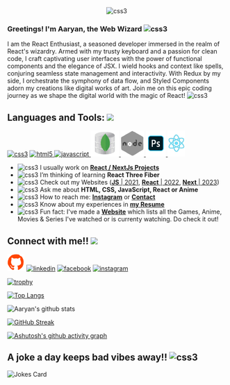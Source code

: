 ![]()
<p align="center"><img src="https://github.com/AaryanShaikh/AaryanShaikh/blob/main/Aaryan.gif" alt="css3" height=50% /></p>

### Greetings! I'm Aaryan, the Web Wizard <img src="https://em-content.zobj.net/source/skype/289/fire_1f525.png" width = 30px alt="css3"/> 
I am the React Enthusiast, a seasoned developer immersed in the realm of React's wizardry. Armed with my trusty keyboard and a passion for clean code, I craft captivating user interfaces with the power of functional components and the elegance of JSX. I wield hooks and context like spells, conjuring seamless state management and interactivity. With Redux by my side, I orchestrate the symphony of data flow, and Styled Components adorn my creations like digital works of art. Join me on this epic coding journey as we shape the digital world with the magic of React! <img src="https://em-content.zobj.net/source/skype/289/face-with-monocle_1f9d0.png" width = 20px alt="css3"/>

<h2> Languages and Tools: <img src = "https://media2.giphy.com/media/QssGEmpkyEOhBCb7e1/giphy.gif?cid=ecf05e47a0n3gi1bfqntqmob8g9aid1oyj2wr3ds3mg700bl&rid=giphy.gif" width = 32px> </h2>
<p align="left">
<a href="https://www.w3schools.com/css/" target="_blank">
<img src="https://camo.githubusercontent.com/94ad70746d4c32151283a68c35e8ab44b05165a462745d8907dcf9d50e278188/68747470733a2f2f6d65646961322e67697068792e636f6d2f6d656469612f667345615a6c644e43384131504a336d77702f736f757263652e676966" alt="css3" height="60px"/></a>
  <a href="https://www.w3.org/html/" target="_blank"> <img src="https://raw.githubusercontent.com/ShahriarShafin/ShahriarShafin/main/Assets/html.gif" alt="html5" height="60px"/> </a>  <a href="https://developer.mozilla.org/en-US/docs/Web/JavaScript" target="_blank"> <img src="https://i.giphy.com/media/ln7z2eWriiQAllfVcn/giphy.gif" alt="javascript" height="60px"/> </a> <a href="https://www.mongodb.com/" target="_blank"> <img src="https://github.com/AaryanShaikh/AaryanShaikh/blob/main/mongodb.gif" alt="mongodb" height="60px"/> </a>  <a href="https://nodejs.org" target="_blank"> <img src="https://github.com/AaryanShaikh/AaryanShaikh/blob/main/node.gif" alt="nodejs" height="60px"/> </a> <a href="https://www.photoshop.com/en" target="_blank"> <img src="https://github.com/AaryanShaikh/AaryanShaikh/blob/main/ps.gif" alt="photoshop" height="60px"/> </a> <a href="https://reactjs.org/" target="_blank"> <img src="https://github.com/AaryanShaikh/AaryanShaikh/blob/main/react.gif" alt="react" height="60px"/> </a>  </p>

- <img src="https://emojipedia-us.s3.amazonaws.com/source/skype/289/direct-hit_1f3af.png" width = 30px alt="css3"/> I usually work on [**React / NextJs Projects**](https://aaryanshaikh.github.io/myportfolio/#/projects) 
- <img src="https://emojipedia-us.s3.amazonaws.com/source/skype/289/seedling_1f331.png" width = 30px alt="css3"/> I’m thinking of learning **React Three Fiber**
- <img src="https://emojipedia-us.s3.amazonaws.com/source/skype/289/man-technologist_1f468-200d-1f4bb.png" width = 30px alt="css3"/> Check out my Websites ([**JS** | 2021](https://aaryanshaikh.github.io/JustAnAveragePortfolio/), [**React** | 2022](https://aaryanshaikh.github.io/myportfolio), [**Next** | 2023](https://can-i-code.vercel.app/)) 
- <img src="https://media1.giphy.com/media/oH9EpHYhOtlIZipqpk/giphy.gif" width = 30px alt="css3"/> Ask me about **HTML, CSS, JavaScript, React or Anime**
- <img src="https://emojipedia-us.s3.amazonaws.com/source/skype/289/envelope_2709-fe0f.png" width = 30px alt="css3"/> How to reach me: [**Instagram**](https://www.instagram.com/its.me.cypher/) or [**Contact**](https://aaryanshaikh.github.io/myportfolio/#/contact)
- <img src="https://media3.giphy.com/media/gVzoxZFmhO5yWShg8K/giphy.gif?cid=6c09b95278zj41wwllmp6wyu8ee4tc6xj9nm2eedmlg41l6w&rid=giphy.gif&ct=s" width = 30px alt="css3"/> Know about my experiences in [**my Resume**](https://github.com/AaryanShaikh/AaryanShaikh/blob/main/aaryan's%20resume.pdf)
- <img src="https://em-content.zobj.net/source/skype/289/thumbs-up_1f44d.png" width = 30px alt="css3"/> Fun fact: I've made a [**Website**](http://bit.ly/AaryanMemoirs) which lists all the Games, Anime, Movies & Series I've watched or is currenty watching. Do check it out! 
## Connect with me!! <img src='https://raw.githubusercontent.com/ShahriarShafin/ShahriarShafin/main/Assets/handshake.gif' width="60px">
[<img src='https://github.com/AaryanShaikh/AaryanShaikh/blob/main/git.gif' alt='github' width = 40px>](https://github.com/AaryanShaikh) [<img src='https://cliply.co/wp-content/uploads/2021/02/372102050_LINKEDIN_ICON_TRANSPARENT_1080.gif' alt='linkedin' width = 40px>](https://www.linkedin.com/in/aaryan-shaik-019034181/)  [<img src='https://cliply.co/wp-content/uploads/2019/07/371907490_FACEBOOK_ICON_TRANSPARENT_400.gif' alt='facebook' width = 40px>](https://www.facebook.com/Aayan_Shaikh)    [<img src='http://smsv.sg/wp-content/uploads/2020/08/insta-gif.gif' alt='instagram' width = 40px>](https://www.instagram.com/its.me.cypher/) 

[![trophy](https://github-profile-trophy.vercel.app/?username=AaryanShaikh&theme=nord&no-frame=true&title=Repositories,Commit,Stars,Followers,PullRequest&margin-w=25&margin-h=15)](https://github.com/ryo-ma/github-profile-trophy)

[![Top Langs](https://github-readme-stats.vercel.app/api/top-langs/?username=AaryanShaikh&show_icons=true&theme=radical&layout=compact&langs_count=4)](https://github.com/anuraghazra/github-readme-stats)

![Aaryan's github stats](https://github-readme-stats.vercel.app/api?username=aaryanshaikh&show_icons=true&theme=radical&include_all_commits=true&hide=issues&count_private=true)

[![GitHub Streak](https://github-readme-streak-stats.herokuapp.com?user=AaryanShaikh&theme=radical)](https://git.io/streak-stats)

[![Ashutosh's github activity graph](https://github-readme-activity-graph.vercel.app/graph?username=AaryanShaikh&bg_color=0d1117&color=4bb4af&line=000000&point=57ffff&area=true&hide_border=true)](https://github.com/ashutosh00710/github-readme-activity-graph)

## A joke a day keeps bad vibes away!! <img src="https://em-content.zobj.net/source/skype/289/face-with-hand-over-mouth_1f92d.png" width = 25px alt="css3"/> 
![Jokes Card](https://readme-jokes.vercel.app/api?theme=radical)
